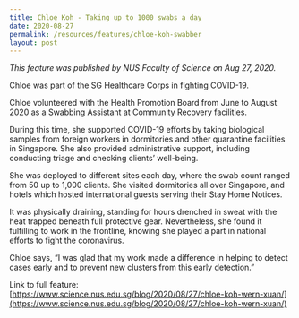 ```yaml
---
title: Chloe Koh - Taking up to 1000 swabs a day
date: 2020-08-27
permalink: /resources/features/chloe-koh-swabber
layout: post
---
```

*This feature was published by NUS Faculty of Science on Aug 27, 2020.*

Chloe was part of the SG Healthcare Corps in fighting COVID-19.

Chloe volunteered with the Health Promotion Board from June to August 2020 as a Swabbing Assistant at Community Recovery facilities.

During this time, she supported COVID-19 efforts by taking biological samples from foreign workers in dormitories and other quarantine facilities in Singapore. She also provided administrative support, including conducting triage and checking clients’ well-being.

She was deployed to different sites each day, where the swab count ranged from 50 up to 1,000 clients. She visited dormitories all over Singapore, and hotels which hosted international guests serving their Stay Home Notices.

It was physically draining, standing for hours drenched in sweat with the heat trapped beneath full protective gear. Nevertheless, she found it fulfilling to work in the frontline, knowing she played a part in national efforts to fight the coronavirus.

Chloe says, “I was glad that my work made a difference in helping to detect cases early and to prevent new clusters from this early detection.”

Link to full feature: [https://www.science.nus.edu.sg/blog/2020/08/27/chloe-koh-wern-xuan/](https://www.science.nus.edu.sg/blog/2020/08/27/chloe-koh-wern-xuan/)